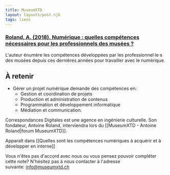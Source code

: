 ```yaml
---
title: MuseumXTD
layout: layouts/post.njk
tags: liens
---
```

### [Roland, A. (2018). Numérique : quelles compétences nécessaires pour les professionnels des musées ?](https://medium.com/correspondances-digitales/num%C3%A9rique-quelles-comp%C3%A9tences-n%C3%A9cessaires-pour-les-professionnels-des-mus%C3%A9es-7aebc15d330f)
L'auteur énumère les compétences développées par les professionnel·le·s des musées depuis ces dernières années pour travailler avec le numérique. 

## À retenir
- Gérer un projet numérique demande des compétences en:
	- Gestion et coordination de projets
	- Production et administration de contenus
	- Programmation et développement informatique
	- Médiation et communication.
  
Correspondances Digitales est une agence en ingénierie culturelle. Son fondateur, Antoine Roland, interviendra lors du [[MuseumXTD - Antoine Roland|forum MuseumXTD]]. 

Apparaît dans [[Quelles sont les compétences numériques à acquérir et à développer en interne]]

Vous n'êtes pas d'accord avec nous ou vous pensez pouvoir compléter cette note? N'hésitez pas à nous contacter à l'adresse suivante: [info@museumxtd.ch](mailto:info@museumxtd.ch)